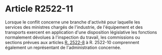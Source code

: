 # Article R2522-11

  
Lorsque le conflit concerne une branche d'activité pour laquelle les services des ministres chargés de l'industrie, de l'équipement et des transports exercent en application d'une disposition législative les fonctions normalement dévolues à l'inspection du travail, les commissions ou sections prévues aux articles [R. 2522-8][1] à R. 2522-10 comprennent également un représentant de l'administration concernée.

 [1]: /affichCodeArticle.do?cidTexte=LEGITEXT000006072050&idArticle=LEGIARTI000018486129&dateTexte=&categorieLien=cid
